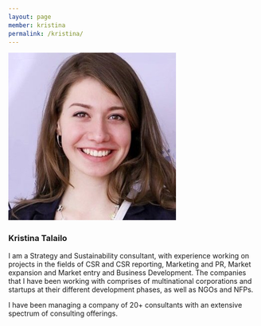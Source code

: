 ```yaml
---
layout: page
member: kristina
permalink: /kristina/
---
```


![Kristina](/images/christina.jpg)

### Kristina Talailo

I am a Strategy and Sustainability consultant, with experience working on projects in the fields of CSR and CSR reporting, Marketing and PR, Market expansion and Market entry and Business Development. The companies that I have been working with comprises of multinational corporations and startups at their different development phases, as well as NGOs and NFPs. 

I have been managing a company of 20+ consultants with an extensive spectrum of consulting offerings.
